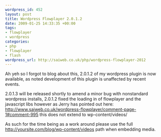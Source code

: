```yaml
--- 
wordpress_id: 452
layout: post
title: Wordpress Flowplayer 2.0.1.2
date: 2009-01-25 14:33:35 +00:00
tags: 
- flowplayer
- wordpress
categories: 
- php
- flowplayer
- flash
wordpress_url: http://saiweb.co.uk/php/wordpress-flowplayer-2012
---
```

Ah yeh so I forgot to blog about this, 2.0.1.2 of my wordpress plugin is now available, as noted development of this plugin is unaffected by recent events.

2.0.1.3 will be released shortly to amend a minor bug with nonstandard wordpress installs, 2.0.1.2 fixed the loading in of flowplayer and the javascript libs however as Jerry has pointed out here: <a href="http://www.saiweb.co.uk/wordpress-flowplayer/comment-page-1#comment-995">http://www.saiweb.co.uk/wordpress-flowplayer/comment-page-1#comment-995</a> this does not extend to wp-content/videos/

As such for the time being as a work around please use the full http://yoursite.com/blog/wp-content/videos path when embedding media.

